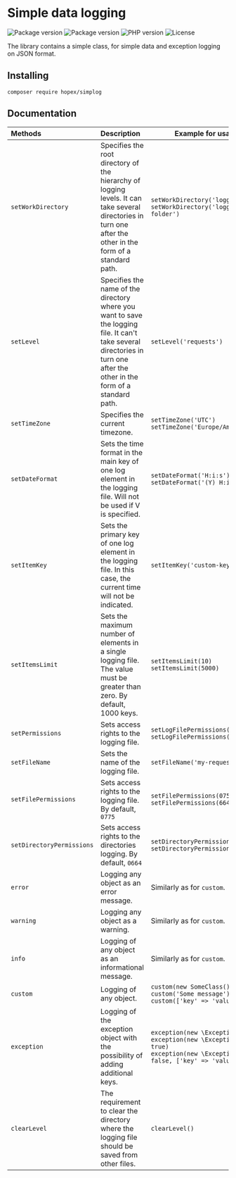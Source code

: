 # Simple data logging

<p>
    <img alt="Package version" src="https://packages-api.hopex.ru/api/simplog/packagist/hopex/downloads">
    <img alt="Package version" src="https://packages-api.hopex.ru/api/simplog/packagist/hopex/stars">
    <img alt="PHP version" src="https://packages-api.hopex.ru/api/simplog/version/php">
    <img alt="License" src="https://packages-api.hopex.ru/api/simplog/license">
</p>

The library contains a simple class, for simple data and exception logging on JSON format.

## Installing

```
composer require hopex/simplog
```

## Documentation

| Methods                   | Description                                                                                                                                                                | Example for usage                                                                                                                       |
|:--------------------------|:---------------------------------------------------------------------------------------------------------------------------------------------------------------------------|-----------------------------------------------------------------------------------------------------------------------------------------|
| `setWorkDirectory`        | Specifies the root directory of the hierarchy of logging levels. It can take several directories in turn one after the other in the form of a standard path.               | `setWorkDirectory('logging')` <br> `setWorkDirectory('logging/sub-folder')`                                                             |
| `setLevel`                | Specifies the name of the directory where you want to save the logging file. It can't take several directories in turn one after the other in the form of a standard path. | `setLevel('requests')`                                                                                                                  |
| `setTimeZone`             | Specifies the current timezone.                                                                                                                                            | `setTimeZone('UTC')` <br> `setTimeZone('Europe/Amsterdam')`                                                                             |
| `setDateFormat`           | Sets the time format in the main key of one log element in the logging file. Will not be used if V is specified.                                                           | `setDateFormat('H:i:s')` <br> `setDateFormat('(Y) H:i:s')`                                                                              |
| `setItemKey`              | Sets the primary key of one log element in the logging file. In this case, the current time will not be indicated.                                                         | `setItemKey('custom-key')`                                                                                                              |
| `setItemsLimit`           | Sets the maximum number of elements in a single logging file. The value must be greater than zero. By default, 1000 keys.                                                  | `setItemsLimit(10)` <br> `setItemsLimit(5000)`                                                                                          |
| `setPermissions`          | Sets access rights to the logging file.                                                                                                                                    | `setLogFilePermissions(0755)` <br> `setLogFilePermissions(644)`                                                                         |
| `setFileName`             | Sets the name of the logging file.                                                                                                                                         | `setFileName('my-requests-logs')`                                                                                                       |
| `setFilePermissions`      | Sets access rights to the logging file. By default, `0775`                                                                                                                 | `setFilePermissions(0755)` <br> `setFilePermissions(664)`                                                                               |
| `setDirectoryPermissions` | Sets access rights to the directories logging. By default, `0664`                                                                                                          | `setDirectoryPermissions(0755)` <br> `setDirectoryPermissions(664)`                                                                     |
| `error`                   | Logging any object as an error message.                                                                                                                                    | Similarly as for `custom`.                                                                                                              |
| `warning`                 | Logging any object as a warning.                                                                                                                                           | Similarly as for `custom`.                                                                                                              |
| `info`                    | Logging of any object as an informational message.                                                                                                                         | Similarly as for `custom`.                                                                                                              |
| `custom`                  | Logging of any object.                                                                                                                                                     | `custom(new SomeClass())` <br> `custom('Some message')` <br> `custom(['key' => 'value'])`                                               |
| `exception`               | Logging of the exception object with the possibility of adding additional keys.                                                                                            | `exception(new \Exceptions())` <br> `exception(new \Exceptions(), true)` <br> `exception(new \Exceptions(), false, ['key' => 'value'])` |
| `clearLevel`              | The requirement to clear the directory where the logging file should be saved from other files.                                                                            | `clearLevel()`                                                                                                                          |